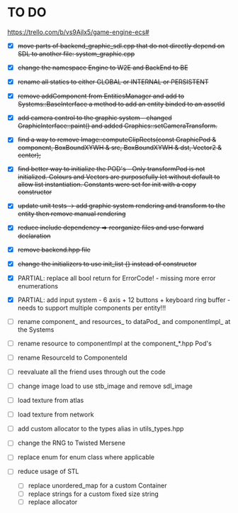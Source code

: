 # TO DO
https://trello.com/b/vs9Ajlx5/game-engine-ecs#

* [X] ~~move parts of backend_graphic_sdl.cpp that do not directly depend on SDL to another file: system_graphic.cpp~~

* [X] ~~change the namespace Engine to W2E and BackEnd to BE~~

* [X] ~~rename all statics to either GLOBAL or INTERNAL or PERSISTENT~~

* [X] ~~remove addComponent from EntitiesManager and add to Systems::BaseInterface a method to add an entity binded to an assetId~~

* [X] ~~add camera control to the graphic system - changed  GraphicInterface::paint() and added Graphics::setCameraTransform.~~

* [X] ~~find a way to remove Image::computeClipRects(const GraphicPod & component, BoxBoundXYWH & src, BoxBoundXYWH & dst, Vector2 & center);~~

* [X] ~~find better way to initialize the POD's - Only transformPod is not initialized. Colours and Vectors are purposefully let without default to allow list instantiation. Constants were set for init with a copy constructor~~

* [X] ~~update unit tests -> add graphic system rendering and transform to the entity then remove manual rendering~~

* [X] ~~reduce include dependency => reorganize files and use forward declaration~~

* [X] ~~remove backend.hpp file~~

* [X] ~~change the initializers to use init_list {} instead of constructor~~

* [X] PARTIAL: replace all bool return for ErrorCode! - missing more error enumerations

* [X] PARTIAL: add input system - 6 axis + 12 buttons + keyboard ring buffer - needs to support multiple components per entity!!!

* [ ] rename component_ and resources_  to dataPod_ and componentImpl_ at the Systems

* [ ] rename resource to componentImpl at the component_*.hpp Pod's

* [ ] rename ResourceId to ComponenteId

* [ ] reevaluate all the friend uses through out the code

* [ ] change image load to use stb_image and remove sdl_image

* [ ] load texture from atlas

* [ ] load texture from network

* [ ] add custom allocator to the types alias in utils_types.hpp

* [ ] change the RNG to Twisted Mersene

* [ ] replace enum for enum class where applicable

* [ ] reduce usage of STL
  * [ ] replace unordered_map for a custom Container
  * [ ] replace strings for a custom fixed size string
  * [ ] replace allocator
